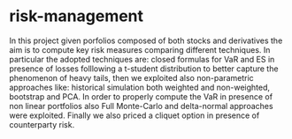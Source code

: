 # risk-management
In this project given porfolios composed of both stocks and derivatives the aim is to compute key risk measures comparing different techniques. 
In particular the adopted techniques are: closed formulas for VaR and ES in presence of losses folllowing a t-student distribution to better capture the phenomenon of heavy tails, then we exploited also non-parametric approaches like: historical simulation both weighted and non-weighted, bootstrap and PCA.
In order to properly compute the VaR in presence of non linear portfolios also Full Monte-Carlo and delta-normal approaches were exploited.
Finally we also priced a cliquet option in presence of counterparty risk.
